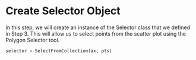 # Create Selector Object

In this step, we will create an instance of the Selector class that we defined in Step 3. This will allow us to select points from the scatter plot using the Polygon Selector tool.

```python
selector = SelectFromCollection(ax, pts)
```
